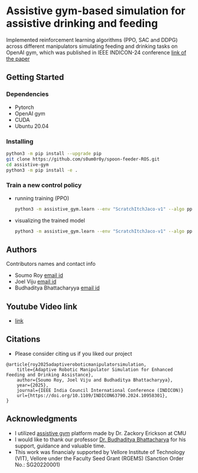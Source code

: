 # Assistive gym-based simulation for assistive drinking and feeding
Implemented reinforcement learning algorithms (PPO, SAC and DDPG) across different manipulators simulating feeding and drinking tasks on OpenAI gym, which was published in IEEE INDICON-24
conference [link of the paper](https://drive.google.com/file/d/1vM2wq5vHwwYHQxqxi9v7Wim37j7av-RD/view)

## Getting Started

### Dependencies
* Pytorch
* OpenAI gym
* CUDA
* Ubuntu 20.04

### Installing
```bash
python3 -m pip install --upgrade pip
git clone https://github.com/s0um0r0y/spoon-feeder-ROS.git
cd assistive-gym
python3 -m pip install -e .
```

### Train a new control policy
* running training (PPO)
  ```bash
  python3 -m assistive_gym.learn --env "ScratchItchJaco-v1" --algo ppo --train --train-timesteps 20000 --save-dir ./trained_models_new/
  ```
* visualizing the trained model
  ```bash
  python3 -m assistive_gym.learn --env "ScratchItchJaco-v1" --algo ppo --render --seed 0 --load-policy-path ./trained_models_new/
  ```

## Authors
Contributors names and contact info
- Soumo Roy [email id](soumoroy09@gmail.com)
- Joel Viju [email id](joelviju.v2021@vitstudent.ac.in)
- Budhaditya Bhattacharyya [email id](budhaditya@vit.ac.in)

## Youtube Video link
- [link](https://youtu.be/lUmjaiPeUig?si=6kwH3TB_CEuhUNlX)

## Citations 
- Please consider citing us if you liked our project
```
@article{roy2025adaptiveroboticmanipulatorsimulation,
    title={Adaptive Robotic Manipulator Simulation for Enhanced Feeding and Drinking Assistance}, 
    author={Soumo Roy, Joel Viju and Budhaditya Bhattacharyya},
    year={2025},
    journal={IEEE India Council International Conference (INDICON)}
    url={https://doi.org/10.1109/INDICON63790.2024.10958301}, 
}
```

## Acknowledgments
- I utilized [assistive gym](https://github.com/Healthcare-Robotics/assistive-gym) platform made by Dr. Zackory Erickson at CMU
- I would like to thank our professor [Dr. Budhaditya Bhattacharya](budhaditya@vit.ac.in) for his support, guidance and valuable time.
- This work was financialy supported by Vellore Institute of Technology (VIT), Vellore under the Faculty Seed Grant (RGEMS) (Sanction Order No.: SG20220001)
